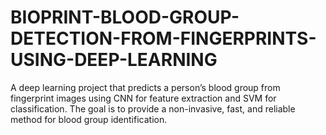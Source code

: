 # BIOPRINT-BLOOD-GROUP-DETECTION-FROM-FINGERPRINTS-USING-DEEP-LEARNING
A deep learning project that predicts a person’s blood group from fingerprint images using CNN for feature extraction and SVM for classification. The goal is to provide a non-invasive, fast, and reliable method for blood group identification.

